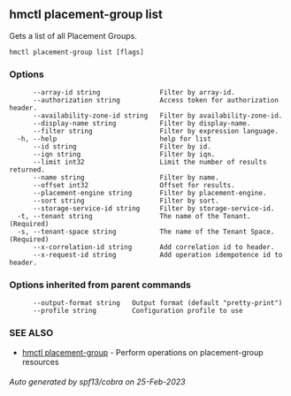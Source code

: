 ## hmctl placement-group list

Gets a list of all Placement Groups.

```
hmctl placement-group list [flags]
```

### Options

```
      --array-id string               Filter by array-id.
      --authorization string          Access token for authorization header.
      --availability-zone-id string   Filter by availability-zone-id.
      --display-name string           Filter by display-name.
      --filter string                 Filter by expression language.
  -h, --help                          help for list
      --id string                     Filter by id.
      --iqn string                    Filter by iqn.
      --limit int32                   Limit the number of results returned.
      --name string                   Filter by name.
      --offset int32                  Offset for results.
      --placement-engine string       Filter by placement-engine.
      --sort string                   Filter by sort.
      --storage-service-id string     Filter by storage-service-id.
  -t, --tenant string                 The name of the Tenant. (Required)
  -s, --tenant-space string           The name of the Tenant Space. (Required)
      --x-correlation-id string       Add correlation id to header.
      --x-request-id string           Add operation idempotence id to header.
```

### Options inherited from parent commands

```
      --output-format string   Output format (default "pretty-print")
      --profile string         Configuration profile to use
```

### SEE ALSO

* [hmctl placement-group](hmctl_placement-group.md)	 - Perform operations on placement-group resources

###### Auto generated by spf13/cobra on 25-Feb-2023
